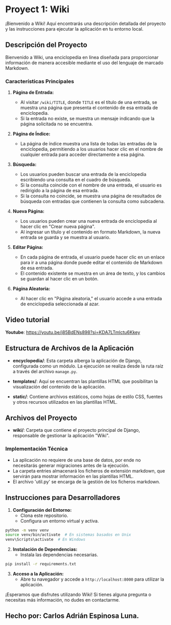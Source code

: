 # Proyect 1: Wiki

¡Bienvenido a Wiki! Aquí encontrarás una descripción detallada del proyecto y las instrucciones para ejecutar la aplicación en tu entorno local.

## Descripción del Proyecto

Bienvenido a Wiki, una enciclopedia en línea diseñada para proporcionar información de manera accesible mediante el uso del lenguaje de marcado Markdown.

### Características Principales

1. **Página de Entrada:**
   - Al visitar `/wiki/TITLE`, donde `TITLE` es el título de una entrada, se muestra una página que presenta el contenido de esa entrada de enciclopedia.
   - Si la entrada no existe, se muestra un mensaje indicando que la página solicitada no se encuentra.

2. **Página de Índice:**
   - La página de índice muestra una lista de todas las entradas de la enciclopedia, permitiendo a los usuarios hacer clic en el nombre de cualquier entrada para acceder directamente a esa página.

3. **Búsqueda:**
   - Los usuarios pueden buscar una entrada de la enciclopedia escribiendo una consulta en el cuadro de búsqueda.
   - Si la consulta coincide con el nombre de una entrada, el usuario es redirigido a la página de esa entrada.
   - Si la consulta no coincide, se muestra una página de resultados de búsqueda con entradas que contienen la consulta como subcadena.

4. **Nueva Página:**
   - Los usuarios pueden crear una nueva entrada de enciclopedia al hacer clic en "Crear nueva página".
   - Al ingresar un título y el contenido en formato Markdown, la nueva entrada se guarda y se muestra al usuario.

5. **Editar Página:**
   - En cada página de entrada, el usuario puede hacer clic en un enlace para ir a una página donde puede editar el contenido de Markdown de esa entrada.
   - El contenido existente se muestra en un área de texto, y los cambios se guardan al hacer clic en un botón.

6. **Página Aleatoria:**
   - Al hacer clic en "Página aleatoria," el usuario accede a una entrada de enciclopedia seleccionada al azar.

## Video tutorial

   **Youtube**: https://youtu.be/j85BdENs898?si=KDA7LTmlctu6Kkey

## Estructura de Archivos de la Aplicación

- **encyclopedia/**: Esta carpeta alberga la aplicación de Django, configurada como un módulo. La ejecución se realiza desde la ruta raíz a través del archivo `manage.py`.

- **templates/**: Aquí se encuentran las plantillas HTML que posibilitan la visualización del contenido de la aplicación.

- **static/**: Contiene archivos estáticos, como hojas de estilo CSS, fuentes y otros recursos utilizados en las plantillas HTML.

## Archivos del Proyecto

- **wiki/**: Carpeta que contiene el proyecto principal de Django, responsable de gestionar la aplicación "Wiki".

### Implementación Técnica

- La aplicación no requiere de una base de datos, por ende no necesitarás generar migraciones antes de la ejecución.
- La carpeta entries almacenará los ficheros de extensión markdown, que servirán para mostrar información en las plantillas HTML.
- El archivo 'util.py' se encarga de la gestión de los ficheros markdown.

## Instrucciones para Desarrolladores

1. **Configuración del Entorno:**
   - Clona este repositorio.
   - Configura un entorno virtual y activa.

```bash
python -m venv venv
source venv/bin/activate  # En sistemas basados en Unix
venv\Scripts\activate  # En Windows
```

2. **Instalación de Dependencias:**
   - Instala las dependencias necesarias.

```bash
pip install -r requirements.txt
```

3. **Acceso a la Aplicación:**
   - Abre tu navegador y accede a `http://localhost:8000` para utilizar la aplicación.

¡Esperamos que disfrutes utilizando Wiki! Si tienes alguna pregunta o necesitas más información, no dudes en contactarme.

## Hecho por: Carlos Adrián Espinosa Luna.
